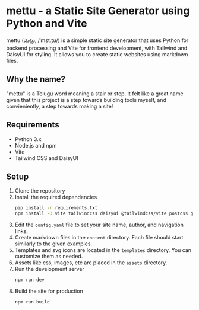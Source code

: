# mettu - a Static Site Generator using Python and Vite

mettu (మెట్లు, /ˈmɛt.t̪u/) is a simple static site generator that uses Python for backend processing and Vite for frontend development, with Tailwind and DaisyUI for styling. It allows you to create static websites using markdown files.

## Why the name?
"mettu" is a Telugu word meaning a stair or step. It felt like a great name given that this project is a step towards building tools myself, and convieniently, a step towards making a site!

## Requirements
- Python 3.x
- Node.js and npm
- Vite
- Tailwind CSS and DaisyUI

## Setup
1. Clone the repository
2. Install the required dependencies
   ```bash
   pip install -r requirements.txt
   npm install -D vite tailwindcss daisyui @tailwindcss/vite postcss glob
   ```
3. Edit the `config.yaml` file to set your site name, author, and navigation links.
4. Create markdown files in the `content` directory. Each file should start similarly to the given examples.
5. Templates and svg icons are located in the `templates` directory. You can customize them as needed.
6. Assets like css, images, etc are placed in the `assets` directory.
7. Run the development server
   ```bash
   npm run dev
   ```
8. Build the site for production
   ```bash
   npm run build
   ```